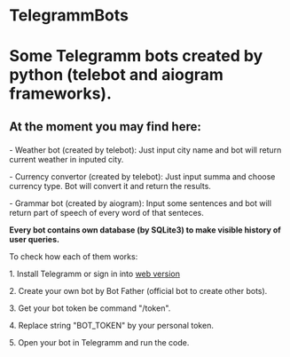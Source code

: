 # TelegrammBots
<h1>Some Telegramm bots created by python (telebot and aiogram frameworks).</h1>
<h2><p>At the moment you may find here:</p></h2>

<p>- Weather bot (created by telebot): Just input city name and bot will return current weather in inputed city. </p>
<p>- Currency convertor (created by telebot): Just input summa and choose currency type. Bot will convert it and return the results. </p>
<p>- Grammar bot (created by aiogram): Input some sentences and bot will return part of speech of every word of that senteces. </p>

<strong>Every bot contains own database (by SQLite3) to make visible history of user queries. </strong>
<p>To check how each of them works: </p>
<p>1. Install Telegramm or sign in into <a href="https://web.telegram.org/">web version</a> </p>
<p>2. Create your own bot by Bot Father (official bot to create other bots). </p>
<p>3. Get your bot token be command "/token". </p>
<p>4. Replace string "BOT_TOKEN" by your personal token. </p>
<p>5. Open your bot in Telegramm and run the code.</p>
